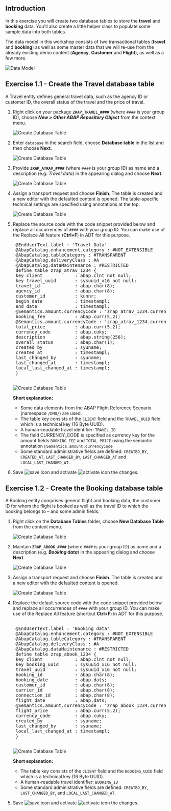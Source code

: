 ## Introduction

In this exercise you will create two database tables to store the **travel** and **booking** data. You'll also create a little helper class to populate some sample data into both tables.

The data model in this workshop consists of two transactional tables (**travel** and **booking**) as well as some master data that we will re-use from the already existing demo content (**Agency**, **Customer** and **Flight**), as well as a few more.

![Data Model](https://github.com/Krishna-Alani/S4HANATraining-RAP/blob/main/exercises/ex1/images/datamodel01.png)

## Exercise 1.1 - Create the Travel database table
A Travel entity defines general travel data, such as the agency ID or customer ID, the overall status of the travel and the price of travel.   
1. Right click on your package **`ZRAP_TRAVEL_####`** (where `####` is your group ID), choose **_New > Other ABAP Repository Object_** from the context menu.   

   ![Create Database Table](https://github.com/Krishna-Alani/S4HANATraining-RAP/blob/main/exercises/ex1/images/traveltable01.png)

2. Enter `database` in the search field, choose **Database table** in the list and then choose **Next**.  

   ![Create Database Table](https://github.com/Krishna-Alani/S4HANATraining-RAP/blob/main/exercises/ex1/images/traveltable02.png)

3. Provide **`ZRAP_ATRAV_####`** (where `####` is your group ID) as name and a description (e.g. *Travel data*) in the appearing dialog and choose **Next**.  

   ![Create Database Table](https://github.com/Krishna-Alani/S4HANATraining-RAP/blob/main/exercises/ex1/images/traveltable03.png)

4. Assign a transport request and choose **Finish**. The table is created and a new editor with the defaulted content is opened. The table-specific technical settings are specified using annotations at the top.  

   ![Create Database Table](https://github.com/Krishna-Alani/S4HANATraining-RAP/blob/main/exercises/ex1/images/traveltable04.png)  

5. Replace the source code with the code snippet provided below and replace all occurrences of `####` with your group ID. You can make use of the Replace All feature (**Ctrl+F**) in ADT for this purpose. 

    <pre>
    @EndUserText.label : 'Travel Data'
    @AbapCatalog.enhancement.category : #NOT_EXTENSIBLE
    @AbapCatalog.tableCategory : #TRANSPARENT
    @AbapCatalog.deliveryClass : #A
    @AbapCatalog.dataMaintenance : #RESTRICTED
    define table zrap_atrav_1234 {
    key client            : abap.clnt not null;
    key travel_uuid       : sysuuid_x16 not null;
    travel_id             : abap.char(8);
    agency_id             : abap.char(8);
    customer_id           : kunnr;
    begin_date            : timestampl;
    end_date              : timestampl;
    @Semantics.amount.currencyCode : 'zrap_atrav_1234.currency_code'
    booking_fee           : abap.curr(5,2);
    @Semantics.amount.currencyCode : 'zrap_atrav_1234.currency_code'
    total_price           : abap.curr(5,2);
    currency_code         : abap.cuky;
    description           : abap.string(256);
    overall_status        : abap.char(1);
    created_by            : syuname;
    created_at            : timestampl;
    last_changed_by       : syuname;
    last_changed_at       : timestampl;
    local_last_changed_at : timestampl;
    }
    </pre>

   ![Create Database Table](images/traveltable05.png)  

    **Short explanation:**  
    - Some data elements from the ABAP Flight Reference Scenario (namespace `/DMO/`) are used.  
    - The table key consists of the `CLIENT` field and the `TRAVEL_UUID` field which is a technical key (16 Byte UUID).   
    - A human-readable travel identifier: `TRAVEL_ID`  
    - The field CURRENCY_CODE is specified as currency key for the amount fields `BOOKING_FEE` and `TOTAL_PRICE` using the semantic annotation `@Semantics.amount.currencyCode`   
    - Some standard administrative fields are defined: `CREATED_BY`, `CREATED_AT`, `LAST_CHANGED_BY`, `LAST_CHANGED_AT` and `LOCAL_LAST_CHANGED_AT`.  
  
6. Save ![save icon](images/adt_save.png) and activate ![activate icon](images/adt_activate.png) the changes.  

## Exercise 1.2 - Create the Booking database table
A Booking entity comprises general flight and booking data, the customer ID for whom the flight is booked as well as the travel ID to which the booking belongs to – and some admin fields.  
  
1. Right click on the **Database Tables** folder, choose **New Database Table** from the context menu.  

   ![Create Database Table](https://github.com/Krishna-Alani/S4HANATraining-RAP/blob/main/exercises/ex1/images/bookingtable01.png)

2. Maintain **`ZRAP_ABOOK_####`** (where `####` is your group ID) as name and a description (e.g. **_Booking data_**) in the appearing dialog and choose **Next**. 

   ![Create Database Table](https://github.com/Krishna-Alani/S4HANATraining-RAP/blob/main/exercises/ex1/images/bookingtable02.png)

3. Assign a transport request and choose **Finish**. The table is created and a new editor with the defaulted content is opened.

   ![Create Database Table](https://github.com/Krishna-Alani/S4HANATraining-RAP/blob/main/exercises/ex1/images/bookingtable03.png)

4. Replace the default source code with the code snippet provided below and replace all occurrences of  `####` with your group ID. You can make use of the Replace All feature (shortcut **Ctrl+F**) in ADT for this purpose.  

    <pre> 
    @EndUserText.label : 'Booking data'
    @AbapCatalog.enhancement.category : #NOT_EXTENSIBLE
    @AbapCatalog.tableCategory : #TRANSPARENT
    @AbapCatalog.deliveryClass : #A
    @AbapCatalog.dataMaintenance : #RESTRICTED
    define table zrap_abook_1234 {
    key client            : abap.clnt not null;
    key booking_uuid      : sysuuid_x16 not null;
    travel_uuid           : sysuuid_x16 not null;
    booking_id            : abap.char(8);
    booking_date          : abap.dats;
    customer_id           : abap.char(8);
    carrier_id            : abap.char(8);
    connection_id         : abap.char(8);
    flight_date           : abap.dats;
    @Semantics.amount.currencyCode : 'zrap_abook_1234.currency_code'
    flight_price          : abap.curr(5,2);
    currency_code         : abap.cuky;
    created_by            : syuname;
    last_changed_by       : syuname;
    local_last_changed_at : timestampl;
    }
    </pre>   

    ![Create Database Table](images/bookingtable04.png)
  
    **Short explanation:**
    - The table key consists of the `CLIENT` field and the `BOOKING_UUID` field which is a technical key (16 Byte UUID).   
    - A human-readable travel identifier: `BOOKING_ID`  
    - Some standard administrative fields are defined: `CREATED_BY`, `LAST_CHANGED_BY`, and `LOCAL_LAST_CHANGED_AT`.  
  
5. Save ![save icon](images/adt_save.png) and activate ![activate icon](images/adt_activate.png) the changes.  
  
